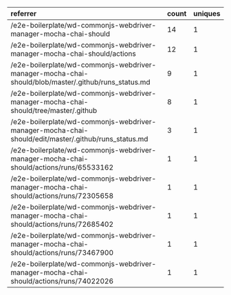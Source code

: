 | referrer                                                                                            | count | uniques |
| :-------------------------------------------------------------------------------------------------- | :---- | :------ |
| /e2e-boilerplate/wd-commonjs-webdriver-manager-mocha-chai-should                                    | 14    | 1       |
| /e2e-boilerplate/wd-commonjs-webdriver-manager-mocha-chai-should/actions                            | 12    | 1       |
| /e2e-boilerplate/wd-commonjs-webdriver-manager-mocha-chai-should/blob/master/.github/runs_status.md | 9     | 1       |
| /e2e-boilerplate/wd-commonjs-webdriver-manager-mocha-chai-should/tree/master/.github                | 8     | 1       |
| /e2e-boilerplate/wd-commonjs-webdriver-manager-mocha-chai-should/edit/master/.github/runs_status.md | 3     | 1       |
| /e2e-boilerplate/wd-commonjs-webdriver-manager-mocha-chai-should/actions/runs/65533162              | 1     | 1       |
| /e2e-boilerplate/wd-commonjs-webdriver-manager-mocha-chai-should/actions/runs/72305658              | 1     | 1       |
| /e2e-boilerplate/wd-commonjs-webdriver-manager-mocha-chai-should/actions/runs/72685402              | 1     | 1       |
| /e2e-boilerplate/wd-commonjs-webdriver-manager-mocha-chai-should/actions/runs/73467900              | 1     | 1       |
| /e2e-boilerplate/wd-commonjs-webdriver-manager-mocha-chai-should/actions/runs/74022026              | 1     | 1       |